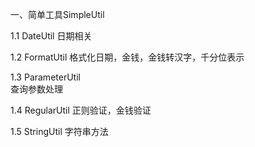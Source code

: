 一、简单工具SimpleUtil

1.1 DateUtil
日期相关

1.2 FormatUtil
格式化日期，金钱，金钱转汉字，千分位表示

1.3 ParameterUtil  
查询参数处理

1.4 RegularUtil
正则验证，金钱验证

1.5 StringUtil
字符串方法
